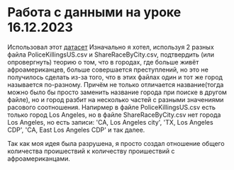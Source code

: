 # Работа с данными на уроке 16.12.2023
Использовал этот [датасет](https://www.kaggle.com/datasets/kwullum/fatal-police-shootings-in-the-us/?select=PoliceKillingsUS.csv)
Изначально я хотел, используя 2 разных файла PoliceKillingsUS.csv и ShareRaceByCity.csv, подтвердить (или опровергнуть) теорию о том, что в городах, где больше живёт афроамериканцев, больше совершается преступлений, но это не получилось сделать из-за того, что в этих файлах один и тот же город называется по-разному. Причём не только отличается название(тогда можно было бы просто заменить название города при поиске в другом файле), но и город разбит на несколько частей с разными значениями расового соотношения. Напирмер в файле PoliceKillingsUS.csv есть только город Los Angeles, но в файле ShareRaceByCity.csv нет города Los Angeles, но есть записи: 'CA, Los Angeles city', 'TX, Los Angeles CDP', 'CA, East Los Angeles CDP' и так далее.

Так как моя идея была разрушена, я просто создал отношение общего количества проишествий к количеству проишествий с афроамериканцами.
